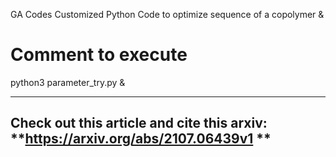  GA Codes
Customized Python Code to optimize sequence of a copolymer & 
# Comment to execute
python3 parameter_try.py &  
	
-----------------------------------------------------------
Check out this article and cite this arxiv: **https://arxiv.org/abs/2107.06439v1 **
-----------------------------------------------------------
